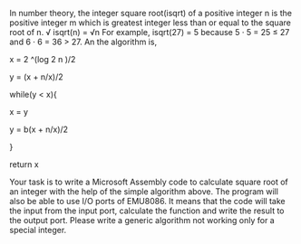 
In number theory, the integer square root(isqrt) of a positive integer n is the positive integer m which is greatest integer less than or equal to the square root of n.
√
isqrt(n) = √n
For example, isqrt(27) = 5 because 5 · 5 = 25 ≤ 27 and 6 · 6 = 36 > 27. An the algorithm is,

x = 2 ^(log 2 n )/2

y = (x + n/x)/2

while(y < x){

x = y

y = b(x + n/x)/2

}

return x

Your task is to write a Microsoft Assembly code to calculate square root of an integer with the help of the simple algorithm above. The program will also be able to use I/O ports of EMU8086. It means that the code will take the input from the input port, calculate the function and write the result to the output port. Please write a generic algorithm not working only for a special integer.
